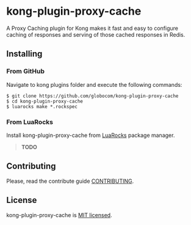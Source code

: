 # kong-plugin-proxy-cache

A Proxy Caching plugin for Kong makes it fast and easy to configure caching of responses and serving of those cached responses in Redis.

## Installing

### From GitHub

Navigate to kong plugins folder and execute the following commands:

```shell
$ git clone https://github.com/globocom/kong-plugin-proxy-cache
$ cd kong-plugin-proxy-cache
$ luarocks make *.rockspec
```

### From LuaRocks

Install kong-plugin-proxy-cache from [LuaRocks](https://luarocks.org/) package manager.

> **TODO**

## Contributing

Please, read the contribute guide [CONTRIBUTING](./CONTRIBUTING.md).

## License

kong-plugin-proxy-cache is [MIT licensed](./LICENSE).